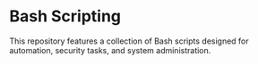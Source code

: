 # Bash Scripting

This repository features a collection of Bash scripts designed for automation, security tasks, and system administration. 
